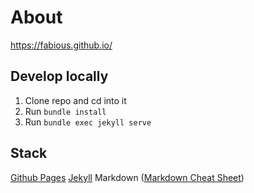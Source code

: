 # About

https://fabious.github.io/

## Develop locally

1. Clone repo and cd into it
2. Run `bundle install`
3. Run `bundle exec jekyll serve`

## Stack

[Github Pages](https://docs.github.com/en/pages)
[Jekyll](https://jekyllrb.com/)
Markdown ([Markdown Cheat Sheet](https://github.com/adam-p/markdown-here/wiki/Markdown-Cheatsheet))

